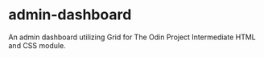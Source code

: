 # admin-dashboard
An admin dashboard utilizing Grid for The Odin Project Intermediate HTML and CSS module.
